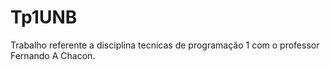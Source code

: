 # Tp1UNB
Trabalho referente a disciplina tecnicas de programação 1 com o professor Fernando A Chacon.

